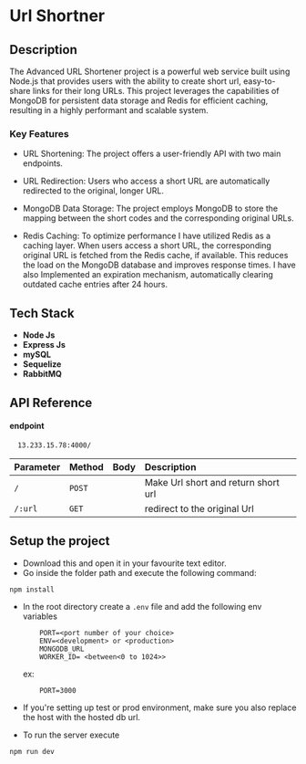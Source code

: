 # Url Shortner

## Description
The Advanced URL Shortener project is a powerful web service built using Node.js that provides users with the ability to create short url, easy-to-share links for their long URLs. This project leverages the capabilities of MongoDB for persistent data storage and Redis for efficient caching, resulting in a highly performant and scalable system.

### Key Features

- URL Shortening: The project offers a user-friendly API with two main endpoints.

- URL Redirection: Users who access a short URL are automatically redirected to the original, longer URL.

- MongoDB Data Storage: The project employs MongoDB to store the mapping between the short codes and the corresponding original URLs.

- Redis Caching: To optimize performance I have utilized Redis as a caching layer. When users access a short URL, the corresponding original URL is fetched from the Redis cache, if available. This reduces the load on the MongoDB database and improves response times. I have also Implemented an expiration mechanism, automatically clearing outdated cache entries after 24 hours.
## Tech Stack
- **Node Js**
- **Express Js**
- **mySQL**
- **Sequelize**
- **RabbitMQ**

## API Reference

#### endpoint
```http
  13.233.15.78:4000/
```

| Parameter | Method   | Body | Description                    |
| :-------- | :------- |:------- |:-------------------------   |
| `/` | `POST` |         |Make Url short and return short url  |
| `/:url` | `GET` |         |redirect to the original Url    |

## Setup the project

 - Download this and open it in your favourite text editor. 
 - Go inside the folder path and execute the following command:
  ```
  npm install
  ```
 - In the root directory create a `.env` file and add the following env variables
    ```
        PORT=<port number of your choice>
        ENV=<development> or <production>
        MONGODB_URL
        WORKER_ID= <between<0 to 1024>>
    ```
    ex: 
    ```
        PORT=3000
    ```
 - If you're setting up test or prod environment, make sure you also replace the host with the hosted db url.

 - To run the server execute
 ```
 npm run dev
 ```
